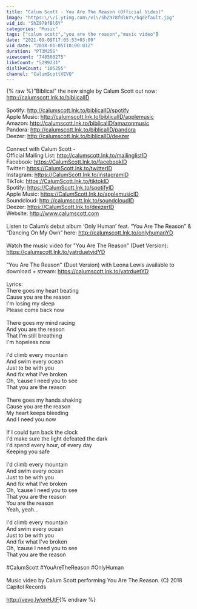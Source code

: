 ```yaml
---
title: "Calum Scott - You Are The Reason (Official Video)"
image: "https:\/\/i.ytimg.com\/vi\/ShZ978fBl6Y\/hqdefault.jpg"
vid_id: "ShZ978fBl6Y"
categories: "Music"
tags: ["calum scott","you are the reason","music video"]
date: "2021-09-09T17:05:53+03:00"
vid_date: "2018-01-05T10:00:01Z"
duration: "PT3M25S"
viewcount: "748560275"
likeCount: "5299231"
dislikeCount: "105255"
channel: "CalumScottVEVO"
---
```

{% raw %}&quot;Biblical&quot; the new single by Calum Scott out now: <a rel="nofollow" target="blank" href="http://calumscott.lnk.to/biblicalID">http://calumscott.lnk.to/biblicalID</a>  <br /><br />Spotify: <a rel="nofollow" target="blank" href="http://calumscott.lnk.to/biblicalID/spotify">http://calumscott.lnk.to/biblicalID/spotify</a> <br />Apple Music: <a rel="nofollow" target="blank" href="http://calumscott.lnk.to/biblicalID/applemusic">http://calumscott.lnk.to/biblicalID/applemusic</a>    <br />Amazon: <a rel="nofollow" target="blank" href="http://calumscott.lnk.to/biblicalID/amazonmusic">http://calumscott.lnk.to/biblicalID/amazonmusic</a> <br />Pandora: <a rel="nofollow" target="blank" href="http://calumscott.lnk.to/biblicalID/pandora">http://calumscott.lnk.to/biblicalID/pandora</a>    <br />Deezer: <a rel="nofollow" target="blank" href="http://calumscott.lnk.to/biblicalID/deezer">http://calumscott.lnk.to/biblicalID/deezer</a>   <br /> <br />Connect with Calum Scott - <br />Official Mailing List: <a rel="nofollow" target="blank" href="http://calumscott.lnk.to/mailinglistID">http://calumscott.lnk.to/mailinglistID</a>   <br />Facebook: <a rel="nofollow" target="blank" href="https://CalumScott.lnk.to/facebookID">https://CalumScott.lnk.to/facebookID</a>   <br />Twitter: <a rel="nofollow" target="blank" href="https://CalumScott.lnk.to/twitterID">https://CalumScott.lnk.to/twitterID</a>   <br />Instagram: <a rel="nofollow" target="blank" href="https://CalumScott.lnk.to/instagramID">https://CalumScott.lnk.to/instagramID</a>   <br />TikTok: <a rel="nofollow" target="blank" href="https://CalumScott.lnk.to/tiktokID">https://CalumScott.lnk.to/tiktokID</a>   <br />Spotify: <a rel="nofollow" target="blank" href="https://CalumScott.lnk.to/spotifyID">https://CalumScott.lnk.to/spotifyID</a>   <br />Apple Music: <a rel="nofollow" target="blank" href="https://CalumScott.lnk.to/applemusicID">https://CalumScott.lnk.to/applemusicID</a>   <br />Soundcloud: <a rel="nofollow" target="blank" href="http://calumscott.lnk.to/soundcloudID">http://calumscott.lnk.to/soundcloudID</a>   <br />Deezer: <a rel="nofollow" target="blank" href="https://CalumScott.lnk.to/deezerID">https://CalumScott.lnk.to/deezerID</a>   <br />Website: <a rel="nofollow" target="blank" href="http://www.calumscott.com">http://www.calumscott.com</a><br /><br />Listen to Calum’s debut album ‘Only Human’ feat. “You Are The Reason” &amp; “Dancing On My Own” here: <a rel="nofollow" target="blank" href="http://calumscott.lnk.to/onlyhumanYD">http://calumscott.lnk.to/onlyhumanYD</a><br /><br />Watch the music video for &quot;You Are The Reason&quot; (Duet Version): <a rel="nofollow" target="blank" href="https://calumscott.lnk.to/yatrduetvidYD">https://calumscott.lnk.to/yatrduetvidYD</a><br /><br />&quot;You Are The Reason&quot; (Duet Version) with Leona Lewis available to download + stream: <a rel="nofollow" target="blank" href="https://calumscott.lnk.to/yatrduetYD">https://calumscott.lnk.to/yatrduetYD</a><br /><br />Lyrics: <br />There goes my heart beating <br />Cause you are the reason <br />I'm losing my sleep <br />Please come back now <br /><br />There goes my mind racing <br />And you are the reason <br />That I'm still breathing <br />I'm hopeless now <br /><br />I'd climb every mountain <br />And swim every ocean <br />Just to be with you <br />And fix what I've broken <br />Oh, ‘cause I need you to see <br />That you are the reason <br /><br />There goes my hands shaking <br />Cause you are the reason <br />My heart keeps bleeding <br />And I need you now <br /><br />If I could turn back the clock <br />I'd make sure the light defeated the dark <br />I'd spend every hour, of every day <br />Keeping you safe <br /><br />I'd climb every mountain <br />And swim every ocean <br />Just to be with you <br />And fix what I've broken <br />Oh, ‘cause I need you to see <br />That you are the reason <br />You are the reason <br />Yeah, yeah... <br /><br />I'd climb every mountain <br />And swim every ocean <br />Just to be with you <br />And fix what I've broken <br />Oh, ‘cause I need you to see <br />That you are the reason<br /><br />#CalumScott #YouAreTheReason #OnlyHuman<br /><br />Music video by Calum Scott performing You Are The Reason. (C) 2018 Capitol Records<br /><br /><a rel="nofollow" target="blank" href="http://vevo.ly/onHJtF">http://vevo.ly/onHJtF</a>{% endraw %}
